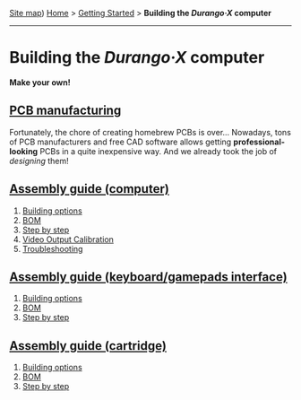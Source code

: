 [Site map](../sitemap.md))
[Home](../index.md) > [Getting Started](../started.md) > **Building the _Durango·X_ computer**

---
# Building the _Durango·X_ computer

**Make your own!**

## [PCB manufacturing](build/pcb.md)

Fortunately, the chore of creating homebrew PCBs is over... Nowadays, tons of PCB
manufacturers and free CAD software allows getting **professional-looking** PCBs
in a quite inexpensive way. And we already took the job of _designing_ them!

## [Assembly guide (computer)](build/durango.md)

1. [Building options](build/computer/options.md)
1. [BOM](build/computer/bom2.md)
1. [Step by step](build/computer/steps.md)
1. [Video Output Calibration](build/computer/vdu_calib.md)
1. [Troubleshooting](build/computer/troubleshoot.md)

## [Assembly guide (keyboard/gamepads interface)](build/keyboard.md)

1. [Building options](build/kbd/options.md)
1. [BOM](build/kbd/bom.md)
1. [Step by step](build/kbd/steps.md)

## [Assembly guide (cartridge)](build/cartridge.md)

1. [Building options](build/cart/options.md)
1. [BOM](build/cart/bom.md)
1. [Step by step](build/cart/steps.md)
